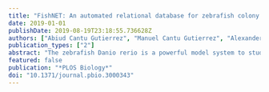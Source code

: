 ```yaml
---
title: "FishNET: An automated relational database for zebrafish colony management"
date: 2019-01-01
publishDate: 2019-08-19T23:18:55.736628Z
authors: ["Abiud Cantu Gutierrez", "Manuel Cantu Gutierrez", "Alexander M. Rhyner", "Oscar E. Ruiz", "George T. Eisenhoffer", "Joshua D. Wythe"]
publication_types: ["2"]
abstract: "The zebrafish Danio rerio is a powerful model system to study the genetics of development and disease. However, maintenance of zebrafish husbandry records is both time intensive and laborious, and a standardized way to manage and track the large amount of unique lines in a given laboratory or centralized facility has not been embraced by the field. Here we present FishNet, an intuitive, open source, relational database for managing data and information related to zebrafish husbandry and maintenance. By creating a virtual facility, FishNET enables users to remotely inspect the rooms, racks, tanks and lines within a given facility. Importantly, FishNET scales from one laboratory, to an entire facility with several laboratories, to multiple facilities, generating a cohesive laboratory and community-based platform. Automated data entry eliminates confusion regarding line nomenclature and streamlines maintenance of individual lines, while flexible query forms allow researchers to retrieve database records based on user-defined criteria. FishNet also links associated embryonic and adult biological samples with data, such as genotyping results or confocal images, to enable robust and efficient colony management and storage of laboratory information. A shared calendar function with email notifications and automated reminders for line turnover, automated tank counts and census reports promote communication with both end-users and administrators. The expected benefits of FishNET are improved vivaria efficiency, increased quality control for experimental numbers, and flexible data reporting and retrieval. FishNets easy, intuitive record management and open source, end user-modifiable architecture provides an efficient solution to real-time zebrafish colony management for users throughout a facility and institution, and in some cases across entire research hubs."
featured: false
publication: "*PLOS Biology*"
doi: "10.1371/journal.pbio.3000343"
---
```


